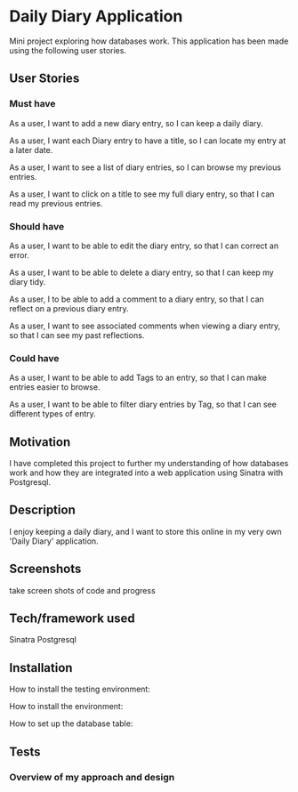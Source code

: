 # Daily Diary Application

Mini project exploring how databases work. This application has been made using the following user stories. 

## User Stories

### Must have
As a user, I want to add a new diary entry, so I can keep a daily diary.

As a user, I want each Diary entry to have a title, so I can locate my entry at a later date. 

As a user, I want to see a list of diary entries, so I can browse my previous entries. 

As a user, I want to click on a title to see my full diary entry, so that I can read my previous entries. 

### Should have
As a user, I want to be able to edit the diary entry, so that I can correct an error. 

As a user, I want to be able to delete a diary entry, so that I can keep my diary tidy.

As a user, I to be able to add a comment to a diary entry, so that I can reflect on a previous diary entry.

As a user, I want to see associated comments when viewing a diary entry, so that I can see my past reflections. 

### Could have

As a user, I want to be able to add Tags to an entry, so that I can make entries easier to browse. 

As a user, I want to be able to filter diary entries by Tag, so that I can see different types of entry. 

## Motivation 

I have completed this project to further my understanding of how databases work and how they are integrated into a web application using Sinatra with Postgresql.

## Description

I enjoy keeping a daily diary, and I want to store this online in my very own 'Daily Diary' application.

## Screenshots
take screen shots of code and progress

## Tech/framework used
Sinatra
Postgresql

## Installation
How to install the testing environment:

How to install the environment:

How to set up the database table:

## Tests

### Overview of my approach and design
